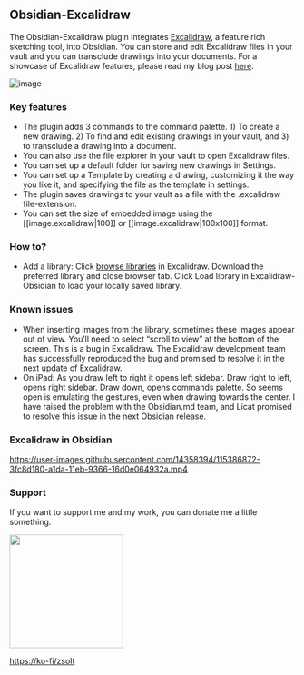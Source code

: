 ## Obsidian-Excalidraw
The Obsidian-Excalidraw plugin integrates [Excalidraw](https://excalidraw.com/), a feature rich sketching tool, into Obsidian. You can store and edit Excalidraw files in your vault and you can transclude drawings into your documents. For a showcase of Excalidraw features, please read my blog post [here](https://www.zsolt.blog/2021/03/showcasing-excalidraw.html).

![image](https://user-images.githubusercontent.com/14358394/115391516-d9df4880-a1df-11eb-95a9-cad850cdf9fc.png)

### Key features
- The plugin adds 3 commands to the command palette. 1) To create a new drawing. 2) To find and edit existing drawings in your vault, and 3) to transclude a drawing into a document.
- You can also use the file explorer in your vault to open Excalidraw files.
- You can set up a default folder for saving new drawings in Settings. 
- You can set up a Template by creating a drawing, customizing it the way you like it, and specifying the file as the template in settings.
- The plugin saves drawings to your vault as a file with the .excalidraw file-extension.
- You can set the size of embedded image using the [[image.excalidraw|100]] or [[image.excalidraw|100x100]] format.

### How to?
- Add a library: Click [browse libraries](https://libraries.excalidraw.com/?target=_excalidraw&sort=default) in Excalidraw. Download the preferred library and close browser tab. Click Load library in Excalidraw-Obsidian to load your locally saved library.

### Known issues
- When inserting images from the library, sometimes these images appear out of view. You’ll need to select “scroll to view” at the bottom of the screen. This is a bug in Excalidraw. The Excalidraw development team has successfully reproduced the bug and promised to resolve it in the next update of Excalidraw.
- On iPad: As you draw left to right it opens left sidebar. Draw right to left, opens right sidebar. Draw down, opens commands palette. So seems open is emulating the gestures, even when drawing towards the center. I have raised the problem with the Obsidian.md team, and Licat promised to resolve this issue in the next Obsidian release.

### Excalidraw in Obsidian
https://user-images.githubusercontent.com/14358394/115386872-3fc8d180-a1da-11eb-9366-16d0e064932a.mp4

### Support
If you want to support me and my work, you can donate me a little something.

[<img src="https://user-images.githubusercontent.com/14358394/115450238-f39e8100-a21b-11eb-89d0-fa4b82cdbce8.png" width="200">](https://ko-fi.com/zsolt)

[https://ko-fi/zsolt](https://ko-fi.com/zsolt)
